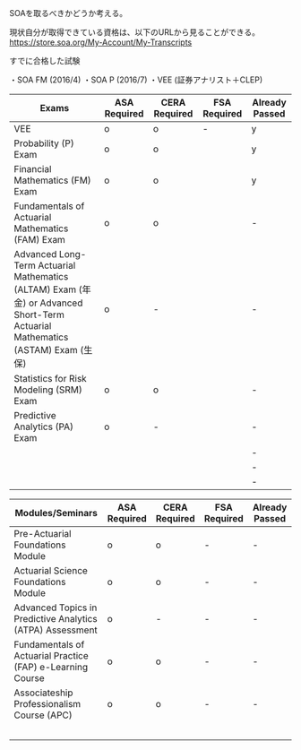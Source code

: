 
SOAを取るべきかどうか考える。

現状自分が取得できている資格は、以下のURLから見ることができる。
https://store.soa.org/My-Account/My-Transcripts

すでに合格した試験

・SOA FM (2016/4)
・SOA P (2016/7)
・VEE (証券アナリスト＋CLEP)



| Exams| ASA Required | CERA Required | FSA Required | Already Passed|
|----|----|----|----|----|
|VEE|o|o|-|y|
|Probability (P) Exam|o|o||y|
|Financial Mathematics (FM) Exam|o|o||y|
|Fundamentals of Actuarial Mathematics (FAM) Exam|o|o||-|
|Advanced Long-Term Actuarial Mathematics (ALTAM) Exam (年金) or Advanced Short-Term Actuarial Mathematics (ASTAM) Exam (生保)|o|-||-|
|Statistics for Risk Modeling (SRM) Exam|o|o||-|
|Predictive Analytics (PA) Exam|o|-||-|
|||||-|
|||||-|
|||||-|



| Modules/Seminars| ASA Required | CERA Required | FSA Required | Already Passed|
|----|----|----|----|----|
|Pre-Actuarial Foundations Module |o|o|-|-|
|Actuarial Science Foundations Module|o|o|-|-|
|Advanced Topics in Predictive Analytics (ATPA) Assessment |o|-|-|-|
|Fundamentals of Actuarial Practice (FAP) e-Learning Course|o|o|-|-|
|Associateship Professionalism Course (APC)|o|o|-|-|
|||||
|||||
|||||
|||||
|||||





